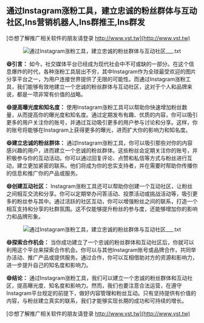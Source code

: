 ## **通过Instagram涨粉工具，建立忠诚的粉丝群体与互动社区,Ins营销机器人,Ins群推王,Ins群发**

[😍想了解推广相关软件的朋友请登录 http://www.vst.tw](http://www.vst.tw)

 <center><img src="https://vst.tw/MP4/tuiguang/png/5.png" alt="通过Instagram涨粉工具，建立忠诚的粉丝群体与互动社区___.txt"></center>

**😄引言：**
如今，社交媒体平台已经成为现代社会中不可或缺的一部分。在这个信息爆炸的时代，各种涨粉工具层出不穷，其中Instagram作为全球最受欢迎的图片分享平台之一，为用户连接世界提供了无限的可能性。而通过Instagram涨粉工具，我们能够有效地建立一个忠诚的粉丝群体与互动社区，这对于个人和品牌来说，都是一项非常有价值的战略。

**😄提高曝光度和知名度：**
使用Instagram涨粉工具可以帮助你快速增加粉丝数量，从而提高你的曝光度和知名度。通过定期发布有趣、优质的内容，你可以吸引更多的用户关注你的账号，并通过互动吸引更多的用户参与讨论和分享。这样，你的账号将能够在Instagram上获得更多的曝光，进而扩大你的影响力和知名度。

**😄建立忠诚的粉丝群体：**
通过Instagram涨粉工具，你可以吸引那些对你的内容感兴趣的用户，进而建立一个忠诚的粉丝群体。这些粉丝会定期关注你的账号，并积极参与你的互动活动。你可以通过回复评论、点赞和私信等方式与粉丝进行互动，建立更加紧密的联系。他们将成为你的忠实支持者，并在需要时帮助你传播你的信息和推广你的产品或服务。

**😄创建互动社区：**
Instagram涨粉工具还可以帮助你创建一个互动社区，让粉丝之间相互交流和分享。你可以定期举办问答活动、投票活动或挑战活动等，吸引更多的粉丝参与其中。通过活跃的社区互动，你可以增强粉丝之间的联系，打造一个相互支持和分享的社群氛围。这不仅能够提升粉丝的参与度，还能够增加你的影响力和品牌形象。

 <center><img src="https://vst.tw/MP4/tuiguang/png/7.png" alt="通过Instagram涨粉工具，建立忠诚的粉丝群体与互动社区___.txt"></center>

**😄探索合作机会：**
当你成功建立了一个忠诚的粉丝群体和互动社区后，你就可以利用这个平台来探索合作机会。你可以与其他Instagram账号或品牌合作，共同举办活动、推广产品或提供服务。通过合作，你可以互相借助对方的资源和影响力，进一步提升自己的知名度和影响力。

**😄结论：**
通过Instagram涨粉工具，我们可以建立一个忠诚的粉丝群体和互动社区，提高曝光度、知名度和影响力。然而，我们也要注意合法运营，在遵守Instagram平台规定的前提下，做好内容管理和粉丝互动。只有坚持提供有价值的内容，与粉丝建立真实的联系，我们才能够实现长期的成功和可持续的增长。

[😍想了解推广相关软件的朋友请登录 http://www.vst.tw](http://www.vst.tw)



